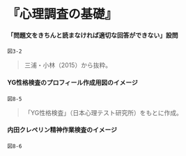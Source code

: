 # 『心理調査の基礎』

#### 「問題文をきちんと読まなければ適切な回答ができない」設問
`図3-2`
> 三浦・小林（2015）から抜粋。

#### YG性格検査のプロフィール作成用図のイメージ
`図8-5`
> 「YG性格検査」（日本心理テスト研究所）をもとに作成。

#### 内田クレペリン精神作業検査のイメージ
`図8-6`
> 

